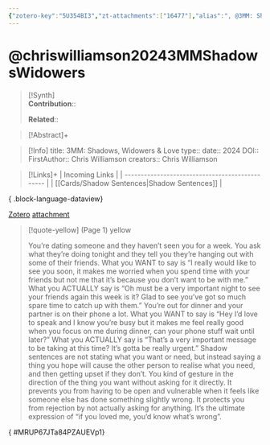 ```yaml
---
{"zotero-key":"5U354BI3","zt-attachments":["16477"],"alias":", @3MM: Shadows, Widowers & Love","keywords":[],"FirstAuthor":"[[ Chris Williamson]]","tags":["source/article"],"dg-publish":true,"permalink":"/sources/articles/chriswilliamson20243-mm-shadows-widowers/","dgPassFrontmatter":true}
---
```


# @chriswilliamson20243MMShadowsWidowers

>[!Synth]  
>**Contribution**::  
>  
>**Related**:: 
>  

> [!Abstract]+
> 

> [!Info]
> title: 3MM: Shadows, Widowers & Love
> type:: 
> date:: 2024
> DOI:: 
> FirstAuthor:: Chris Williamson
> creators:: Chris Williamson

> [!Links]+
>  | Incoming Links                                  |
> | ----------------------------------------------- |
> | [[Cards/Shadow Sentences\|Shadow Sentences]] |
> 
{ .block-language-dataview}


[Zotero](zotero://select/library/items/5U354BI3) [attachment](<file:///Users/nathanmaxwell/Zotero/storage/84PZAUEV/Chris%20Williamson%20-%202024%20-%203MM%20Shadows,%20Widowers%20&%20Love.pdf>)

> [!quote-yellow] (Page 1) yellow
> 
> You’re dating someone and they haven’t seen you for a week. You ask what they’re doing tonight and they tell you they’re hanging out with some of their friends. What you WANT to say is “I really would like to see you soon, it makes me worried when you spend time with your friends but not me that it’s because you don’t want to be with me.” What you ACTUALLY say is “Oh must be a very important night to see your friends again this week is it? Glad to see you’ve got so much spare time to catch up with them.” You’re out for dinner and your partner is on their phone a lot. What you WANT to say is “Hey I’d love to speak and I know you’re busy but it makes me feel really good when you focus on me during dinner, can your phone stuff wait until later?” What you ACTUALLY say is “That’s a very important message to be taking at this time? It’s gotta be really urgent.” Shadow sentences are not stating what you want or need, but instead saying a thing you hope will cause the other person to realise what you need, and then getting upset if they don’t. You kind of gesture in the direction of the thing you want without asking for it directly. It prevents you from having to be open and vulnerable when it feels like someone else has done something slightly wrong. It protects you from rejection by not actually asking for anything. It’s the ultimate expression of “if you loved me, you’d know what’s wrong”.
>
{ #MRUP67JTa84PZAUEVp1}


